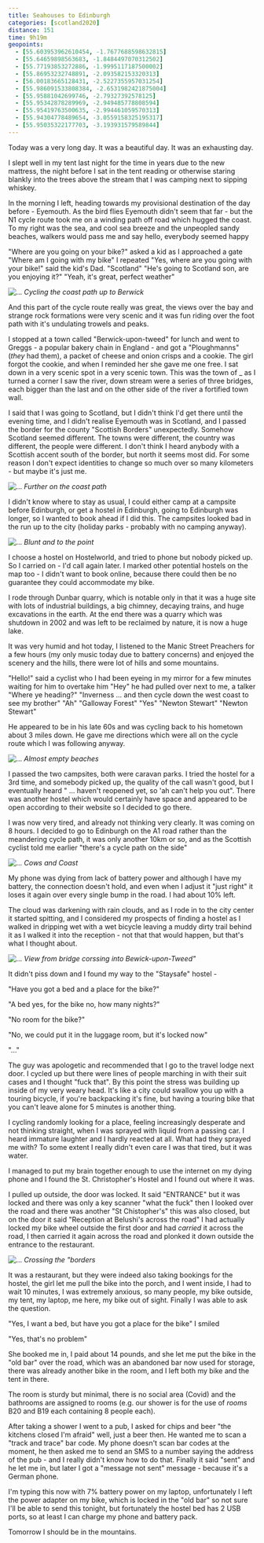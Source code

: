 ```yaml
--- 
title: Seahouses to Edinburgh
categories: [scotland2020]
distance: 151
time: 9h19m
geopoints: 
  - [55.603953962610454, -1.7677688598632815]
  - [55.64659898563683, -1.8484497070312502]
  - [55.77193853272886, -1.9995117187500002]
  - [55.86953232748891, -2.093582153320313]
  - [56.00183665128431, -2.5227355957031254]
  - [55.986091533808384, -2.6531982421875004]
  - [55.95881042699746, -2.79327392578125]
  - [55.95342878289969, -2.949485778808594]
  - [55.95419763500635, -2.994461059570313]
  - [55.94304778489654, -3.0559158325195317]
  - [55.95035322177703, -3.193931579589844]
---
```


Today was a very long day. It was a beautiful day. It was an exhausting day.

I slept well in my tent last night for the time in years due to the new
mattress, the night before I sat in the tent reading or otherwise staring
blankly into the trees above the stream that I was camping next to sipping
whiskey.

In the morning I left, heading towards my provisional destination of the day
before - Eyemouth. As the bird flies Eyemouth didn't seem that far - but the
N1 cycle route took me on a winding path off road which hugged the coast. To
my right was the sea, and cool sea breeze and the unpeopled sandy beaches,
walkers would pass me and say hello, everybody seemed happy

"Where are you going on your bike?" asked a kid as I approached a gate
"Where am I going with my bike" I repeated
"Yes, where are you going with your bike!" said the kid's Dad.
"Scotland"
"He's going to Scotland son, are you enjoying it?"
"Yeah, it's great, perfect weather"

![...](/images/scotland/2020-08-07-1.jpg)
_Cycling the coast path up to Berwick_

And this part of the cycle route really was great, the views over the bay and
strange rock formations were very scenic and it was fun riding over the foot
path with it's undulating trowels and peaks.

I stopped at a town called "Berwick-upon-tweed" for lunch and went to Greggs -
a popular bakery chain in England - and got a "Ploughmanns" (_they_ had them),
a packet of cheese and onion crisps and a cookie. The girl forgot the cookie,
and when I reminded her she gave me one free. I sat down in a very scenic spot
in a very scenic town. This was the town of _ as I turned a corner I saw the
river, down stream were a series of three bridges, each bigger than the last
and on the other side of the river a fortified town wall.

I said that I was going to Scotland, but I didn't think I'd get there until
the evening time, and I didn't realise Eyemouth was in Scotland, and I passed
the border for the county "Scottish Borders" unexpectedly. Somehow Scotland
seemed different. The towns were different, the country was different, the
people were different. I don't think I heard anybody with a Scottish accent
south of the border, but north it seems most did. For some reason I don't
expect identities to change so much over so many kilometers - but maybe it's
just me.

![...](/images/scotland/2020-08-07-2.jpg)
_Further on the coast path_

I didn't know where to stay as usual, I could either camp at a campsite before
Edinburgh, or get a hostel _in_ Edinburgh, going to Edinburgh was longer, so I
wanted to book ahead if I did this. The campsites looked bad in the run up to
the city (holiday parks - probably with no camping anyway).

![...](/images/scotland/2020-08-07-3.jpg)
_Blunt and to the point_

I choose a hostel on Hostelworld, and tried to phone but nobody picked up. So
I carried on - I'd call again later. I marked other potential hostels on the
map too - I didn't want to book online, because there could then be no
guarantee they could accommodate my bike.

I rode through Dunbar quarry, which is notable only in that it was a huge site
with lots of industrial buildings, a big chimney, decaying trains, and huge
excavations in the earth. At the end there was a quarry which was shutdown in
2002 and was left to be reclaimed by nature, it is now a huge lake.


It was very humid and hot today, I listened to the Manic Street Preachers for
a few hours (my only music today due to battery concerns) and enjoyed the
scenery and the hills, there were lot of hills and some mountains.

"Hello!" said a cyclist who I had been eyeing in my mirror for a few minutes
waiting for him to overtake him
"Hey" he had pulled over next to me, a talker
"Where ye heading?"
"Inverness ... and then cycle down the west coast to see my brother"
"Ah"
"Galloway Forest"
"Yes"
"Newton Stewart"
"Newton Stewart"

He appeared to be in his late 60s and was cycling back to his hometown about 3
miles down. He gave me directions which were all on the cycle route which I
was following anyway.

![...](/images/scotland/2020-08-07-4.jpg)
_Almost empty beaches_

I passed the two campsites, both were caravan parks. I tried the hostel for a
3rd time, and somebody picked up, the quality of the call wasn't good, but I
eventually heard " ... haven't reopened yet, so 'ah can't help you out". There
was another hostel which would certainly have space and appeared to be open
according to their website so I decided to go there.

I was now very tired, and already not thinking very clearly. It was coming on
8 hours. I decided to go to Edinburgh on the A1 road rather than the
meandering cycle path, it was only another 10km or so, and as the Scottish
cyclist told me earlier "there's a cycle path on the side"

![...](/images/scotland/2020-08-07-5.jpg)
_Cows and Coast_

My phone was dying from lack of battery power and although I have my battery,
the connection doesn't hold, and even when I adjust it "just right" it loses
it again over every single bump in the road. I had about 10% left.

The cloud was darkening with rain clouds, and as I rode in to the city center
it started spitting, and I considered my prospects of finding a hostel as I
walked in dripping wet with a wet bicycle leaving a muddy dirty trail behind
it as I walked it into the reception - not that that would happen, but that's
what I thought about.

![...](/images/scotland/2020-08-07-6.jpg)
_View from bridge corssing into Bewick-upon-Tweed"_

It didn't piss down and I found my way to the "Staysafe" hostel - 

"Have you got a bed and a place for the bike?"

"A bed yes, for the bike no, how many nights?"

"No room for the bike?"

"No, we could put it in the luggage room, but it's locked now"

"..."

The guy was apologetic and recommended that I go to the travel lodge next
door. I cycled up but there were lines of people marching in with their suit
cases and I thought "fuck that". By this point the stress was building up
inside of my very weary head. It's like a city could swallow you up with a
touring bicycle, if you're backpacking it's fine, but having a touring bike
that you can't leave alone for 5 minutes is another thing.

I cycling randomly looking for a place, feeling increasingly desperate and not
thinking straight, when I was sprayed with liquid from a passing car. I heard
immature laughter and I hardly reacted at all. What had they sprayed me with?
To some extent I really didn't even care I was that tired, but it was water.

I managed to put my brain together enough to use the internet on my dying
phone and I found the St. Christopher's Hostel and I found out where it was.

I pulled up outside, the door was locked. It said "ENTRANCE" but it was
locked and there was only a key scanner "what the fuck" then I looked over the
road and there was another "St Chistopher's" this was also closed, but on the
door it said "Reception at Belushi's across the road" I had actually locked my
bike wheel outside the first door and had _carried_ it across the road, I
then carried it again across the road and plonked it down outside the entrance
to the restaurant.

![...](/images/scotland/2020-08-07-7.jpg)
_Crossing the "borders_

It was a restaurant, but they were indeed also taking bookings for the hostel,
the girl let me pull the bike into the porch, and I went inside, I had to wait
10 minutes, I was extremely anxious, so many people, my bike outside, my tent,
my laptop, me here, my bike out of sight. Finally I was able to ask the
question.

"Yes, I want a bed, but have you got a place for the bike" I smiled

"Yes, that's no problem"

She booked me in, I paid about 14 pounds, and she let me put the bike in the
"old bar" over the road, which was an abandoned bar now used for storage,
there was already another bike in the room, and I left both my bike and the
tent in there.

The room is sturdy but minimal, there is no social area (Covid) and the
bathrooms are assigned to rooms (e.g. our shower is for the use of _rooms_ B20
and B19 each containing 8 people each).

After taking a shower I went to a pub, I asked for chips and beer "the
kitchens closed I'm afraid" well, just a beer then. He wanted me to scan a
"track and trace" bar code. My phone doesn't scan bar codes at the moment, he
then asked me to send an SMS to a number saying the address of the pub - and I
really didn't know how to do that.  Finally it said "sent" and he let me in,
but later I got a "message not sent" message - because it's a German phone.

I'm typing this now with 7% battery power on my laptop, unfortunately I left
the power adapter on my bike, which is locked in the "old bar" so not sure
I'll be able to send this tonight, but fortunately the hostel bed has 2 USB
ports, so at least I can charge my phone and battery pack.

Tomorrow I should be in the mountains.


















